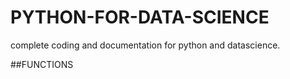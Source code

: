 # PYTHON-FOR-DATA-SCIENCE
complete coding and documentation for python and datascience.

##FUNCTIONS

